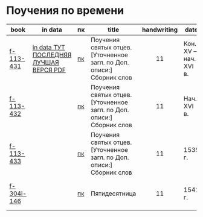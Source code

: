 # Поучения по времени

| book                                                       | in data                                                                                      | пк                                                                                  | title                                                                 | handwriting | date                  | Описание                             |
|------------------------------------------------------------|----------------------------------------------------------------------------------------------|-------------------------------------------------------------------------------------|-----------------------------------------------------------------------|:-----------:|-----------------------|--------------------------------------|
| [f-113-431](https://lib-fond.ru/lib-rgb/113/f-113-431)     | [in data ТУТ ПОСЛЕДНЯЯ ЛУЧШАЯ ВЕРСЯ PDF](../../data/pdf/manuscripts/rsl/f_113/f-113-431.pdf) | [пк](../../../pravoslavie/книги%20поучения/поучения%20по%20времени/f-113-431_.pdf)  | Поучения святых отцев. [Уточненное загл. по Доп. описи:] Сборник слов |     11      | Кон. XV – нач. XVI в. | **Очень подробное содержание в ргб** |
| [f-113-432](https://lib-fond.ru/lib-rgb/113/f-113-432)     |                                                                                              | [пк](../../../pravoslavie/книги%20поучения/поучения%20по%20времени/f-113-432_.pdf)  | Поучения святых отцев. [Уточненное загл. по Доп. описи:] Сборник слов |     11      | Нач. XVI в.           | **Очень подробное содержание в ргб** |
| [f-113-433](https://lib-fond.ru/lib-rgb/113/f-113-433)     |                                                                                              | [пк](../../../pravoslavie/книги%20поучения/поучения%20по%20времени/f-113-433_.pdf)  | Поучения святых отцев. [Уточненное загл. по Доп. описи:] Сборник слов |     11      | 1535 г.               | **Очень подробное содержание в ргб** |
| [f-304i-146](https://lib-fond.ru/lib-rgb/304-i/f-304i-146) |                                                                                              | [пк](../../../pravoslavie/книги%20поучения/поучения%20по%20времени/f-304i-146_.pdf) | Пятидесятница                                                         |     11      | 1541 г.               | **Очень подробное содержание в ргб** |


